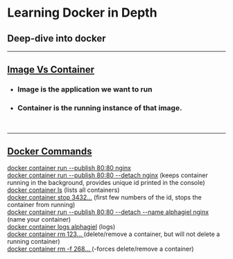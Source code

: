 <h1><b>Learning Docker in Depth</b></h1>
<h2>Deep-dive into docker</h2>

<hr>
<h2><u>Image Vs Container</u></h2>
<ul>
    <li>
        <h3>Image is the application we want to run</h3>
    </li>
    <li>
        <h3>Container is the running instance of that image.</h3>
    </li>
</ul>

<br>
<hr>
<h2><u>Docker Commands</u></h2>

<div><u>docker container run --publish 80:80 nginx</u></div>
<div><u>docker container run --publish 80:80 --detach nginx</u> (keeps container running in the background, provides unique id printed in the console)</div>
<div><u>docker container ls</u> (lists all containers)</div>
<div><u>docker container stop 3432...</u> (first few numbers of the id, stops the container from running)</div>
<div><u>docker container run --publish 80:80 --detach --name alphagiel nginx</u> (name your container)</div>
<div><u>docker container logs alphagiel</u> (logs)</div>
<div><u>docker container rm 123... </u> (delete/remove a container, but will not delete a running container)</div>
<div><u>docker container rm -f 268... </u> (-forces delete/remove a container)</div>
